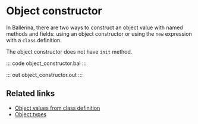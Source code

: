 # Object constructor

In Ballerina, there are two ways to construct an object value with named methods and fields: using an object constructor or using the `new` expression with a `class` definition.

The object constructor does not have `init` method.

::: code object_constructor.bal :::

::: out object_constructor.out :::

## Related links
- [Object values from class definition](/learn/by-example/object-values-from-class-definition/)
- [Object types](/learn/by-example/object-types/)

